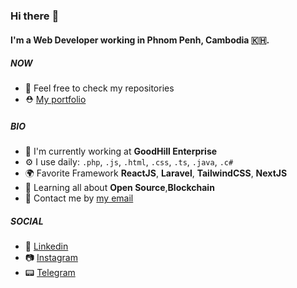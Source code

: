 ### Hi there :wave:

#### I'm a Web Developer working in Phnom Penh, Cambodia :cambodia:.

##### NOW

- :star2: Feel free to check my repositories
- :rescue_worker_helmet: [My portfolio](https://mingtheanlay.github.io/)

##### BIO

- 🏢 I'm currently working at **GoodHill Enterprise**
- ⚙️ I use daily: `.php`, `.js`, `.html`, `.css`, `.ts`, `.java`, `.c#`
- 🌍 Favorite Framework **ReactJS**, **Laravel**, **TailwindCSS**, **NextJS**
- 🌱 Learning all about **Open Source**,**Blockchain**
- 💬 Contact me by [my email](mailto:mingtheanlay@gmail.com)

##### SOCIAL

- :link: [Linkedin](https://www.linkedin.com/in/mingthean-lay-384294178/)
- :camera: [Instagram](https://www.instagram.com/th34n._/)
- :pager: [Telegram](https://t.me/mingtheanlay)

